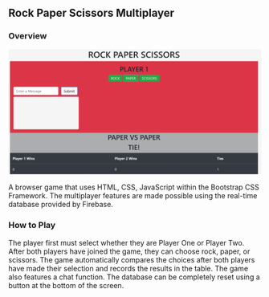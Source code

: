 ## Rock Paper Scissors Multiplayer

### Overview

![Screenshot](./screenshots/rpsmultiplayer.jpg)

A browser game that uses HTML, CSS, JavaScript within the Bootstrap CSS Framework.  The multiplayer features are made possible using the real-time database provided by Firebase.

### How to Play

The player first must select whether they are Player One or Player Two.  After both players have joined the game, they can choose rock, paper, or scissors. The game automatically compares the choices after both players have made their selection and records the results in the table.  The game also features a chat function.  The database can be completely reset using a button at the bottom of the screen. 
